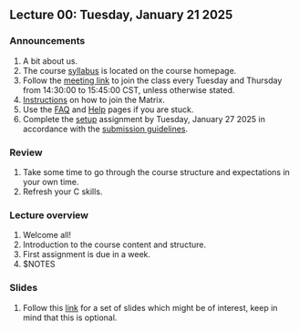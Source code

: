 ## Lecture 00: Tuesday, January 21 2025

### Announcements

1. A bit about us.
1. The course [syllabus](/index.md) is located on the course homepage.
1. Follow the [meeting link](https://meet.underground.software/KDLP) to join the class
every Tuesday and Thursday from 14:30:00 to 15:45:00 CST, unless otherwise stated.
1. [Instructions](/matrix.md) on how to join the Matrix.
1. Use the [FAQ](/faq.md) and [Help](/help.md) pages if you are stuck.
1. Complete the [setup](/setup.md) assignment by Tuesday, January 27 2025 in accordance with
the [submission guidelines](/submitting.md).

### Review

1. Take some time to go through the course structure and expectations in your own time.
1. Refresh your C skills.

### Lecture overview

1. Welcome all!
1. Introduction to the course content and structure.
1. First assignment is due in a week.
1. $NOTES

### Slides

1. Follow this [link](https://kdlp.underground.software/slides/index.html) for a set of
slides which might be of interest, keep in mind that this is optional.
